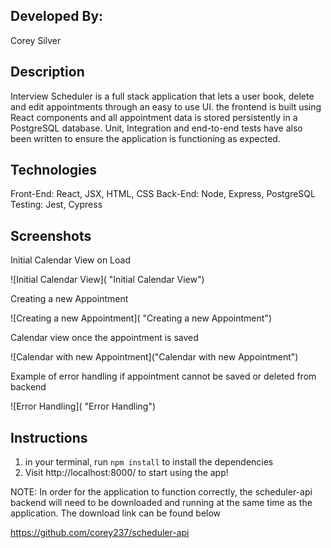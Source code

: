 ## Developed By:

Corey Silver

## Description

Interview Scheduler is a full stack application that lets a user book, delete and edit appointments through an easy to use UI. the frontend is built using React components and all appointment data is stored persistently in a PostgreSQL database. Unit, Integration and end-to-end tests have also been written to ensure the application is functioning as expected.

## Technologies

Front-End: React, JSX, HTML, CSS
Back-End: Node, Express, PostgreSQL
Testing: Jest, Cypress

## Screenshots

Initial Calendar View on Load

![Initial Calendar View]( "Initial Calendar View")

Creating a new Appointment

![Creating a new Appointment]( "Creating a new Appointment")

Calendar view once the appointment is saved

![Calendar with new Appointment]("Calendar with new Appointment")

Example of error handling if appointment cannot be saved or deleted from backend

![Error Handling]( "Error Handling")

## Instructions

1. in your terminal, run <code>npm install</code> to install the dependencies
2. Visit http://localhost:8000/ to start using the app!

NOTE: In order for the application to function correctly, the scheduler-api backend will need to be downloaded and running at the same time as the application. The download link can be found below

https://github.com/corey237/scheduler-api
